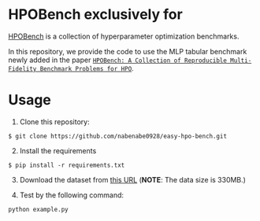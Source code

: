 # HPOBench exclusively for 

[HPOBench](https://github.com/automl/HPOBench) is a collection of hyperparameter optimization benchmarks.

In this repository, we provide the code to use the MLP tabular benchmark newly added in the paper [`HPOBench: A Collection of Reproducible Multi-Fidelity Benchmark Problems for HPO`](https://arxiv.org/abs/2109.06716).

# Usage

1. Clone this repository:
```
$ git clone https://github.com/nabenabe0928/easy-hpo-bench.git
```

2. Install the requirements
```
$ pip install -r requirements.txt
```

3. Download the dataset from [this URL](https://ndownloader.figshare.com/files/30379005) (**NOTE**: The data size is 330MB.)

4. Test by the following command:
```
python example.py
```
